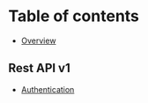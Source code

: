 # Table of contents

* [Overview](README.md)

## Rest API v1

* [Authentication](rest-api-v1/authentication.md)

